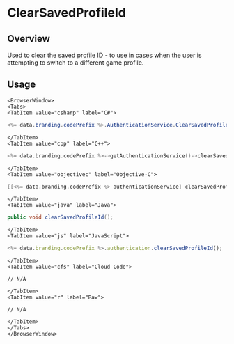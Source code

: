 # ClearSavedProfileId
## Overview
Used to clear the saved profile ID - to use in cases when the user is attempting to switch to a different game profile.

## Usage

```mdx-code-block
<BrowserWindow>
<Tabs>
<TabItem value="csharp" label="C#">
```

```csharp
<%= data.branding.codePrefix %>.AuthenticationService.ClearSavedProfileID();
```

```mdx-code-block
</TabItem>
<TabItem value="cpp" label="C++">
```

```cpp
<%= data.branding.codePrefix %>->getAuthenticationService()->clearSavedProfileID();
```

```mdx-code-block
</TabItem>
<TabItem value="objectivec" label="Objective-C">
```

```objectivec
[[<%= data.branding.codePrefix %> authenticationService] clearSavedProfile];
```

```mdx-code-block
</TabItem>
<TabItem value="java" label="Java">
```

```java
public void clearSavedProfileId();
```

```mdx-code-block
</TabItem>
<TabItem value="js" label="JavaScript">
```

```javascript
<%= data.branding.codePrefix %>.authentication.clearSavedProfileId();
```

```mdx-code-block
</TabItem>
<TabItem value="cfs" label="Cloud Code">
```

```cfscript
// N/A
```

```mdx-code-block
</TabItem>
<TabItem value="r" label="Raw">
```

```cfscript
// N/A
```

```mdx-code-block
</TabItem>
</Tabs>
</BrowserWindow>
```

